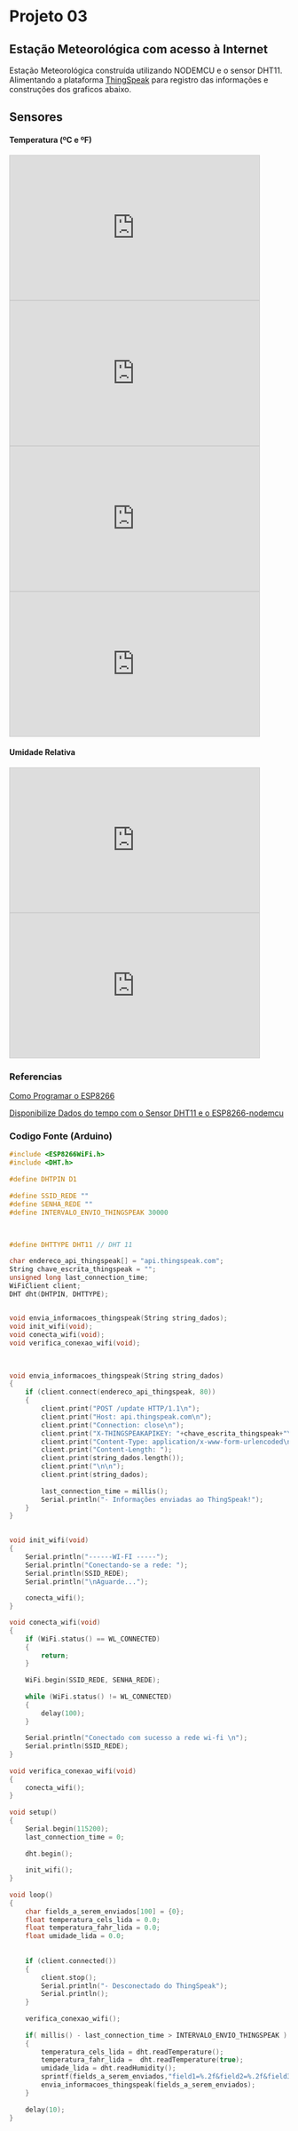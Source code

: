 # Projeto 03
## Estação Meteorológica com acesso à Internet

Estação Meteorológica construída utilizando NODEMCU e o sensor DHT11. Alimentando a plataforma [ThingSpeak](thingspeak.com) para registro das informações e construções dos graficos abaixo.


## Sensores



#### Temperatura (ºC e ºF)
<iframe width="450" height="260" style="border: 1px solid #cccccc;" src="https://thingspeak.com/channels/1090302/charts/1?bgcolor=%23ffffff&color=%23d62020&dynamic=true&results=50&title=+&type=spline&xaxis=Tempo&yaxis=Temperatura+%28%C2%BAC%29"></iframe>

<iframe width="450" height="260" style="border: 1px solid #cccccc;" src="https://thingspeak.com/channels/1090302/widgets/195315"></iframe>


<iframe width="450" height="260" style="border: 1px solid #cccccc;" src="https://thingspeak.com/channels/1090302/charts/2?bgcolor=%23ffffff&color=%23d62020&dynamic=true&results=50&title=+&type=spline&xaxis=Tempo&yaxis=Temperatura+%28%C2%BAF%29"></iframe>

<iframe width="450" height="260" style="border: 1px solid #cccccc;" src="https://thingspeak.com/channels/1090302/widgets/195316"></iframe>


#### Umidade Relativa

<iframe width="450" height="260" style="border: 1px solid #cccccc;" src="https://thingspeak.com/channels/1090302/charts/3?bgcolor=%23ffffff&color=%233366ff&dynamic=true&results=60&title=Umidade+Relativa+&type=line&xaxis=Tempo&yaxis=%28%25%29"></iframe>

<iframe width="450" height="260" style="border: 1px solid #cccccc;" src="https://thingspeak.com/channels/1090302/widgets/195317"></iframe>



### Referencias

[Como Programar o ESP8266](https://www.filipeflop.com/universidade/aprenda-iot-em-casa-iniciante/aula-6-como-programar-o-esp8266-nodemcu/)

[Disponibilize Dados do tempo com o Sensor DHT11 e o ESP8266-nodemcu](https://www.filipeflop.com/universidade/aprenda-iot-em-casa-iniciante/aula-7-disponibilize-dados-do-tempo-com-o-sensor-dht11-e-o-esp8266-nodemcu/)



### Codigo Fonte (Arduino)

```c
#include <ESP8266WiFi.h> 
#include <DHT.h>
  
#define DHTPIN D1
  
#define SSID_REDE "" 
#define SENHA_REDE "" 
#define INTERVALO_ENVIO_THINGSPEAK 30000 
  

  
#define DHTTYPE DHT11 // DHT 11

char endereco_api_thingspeak[] = "api.thingspeak.com";
String chave_escrita_thingspeak = ""; 
unsigned long last_connection_time;
WiFiClient client;
DHT dht(DHTPIN, DHTTYPE);
  

void envia_informacoes_thingspeak(String string_dados);
void init_wifi(void);
void conecta_wifi(void);
void verifica_conexao_wifi(void);
  

  
void envia_informacoes_thingspeak(String string_dados)
{
    if (client.connect(endereco_api_thingspeak, 80))
    {
        client.print("POST /update HTTP/1.1\n");
        client.print("Host: api.thingspeak.com\n");
        client.print("Connection: close\n");
        client.print("X-THINGSPEAKAPIKEY: "+chave_escrita_thingspeak+"\n");
        client.print("Content-Type: application/x-www-form-urlencoded\n");
        client.print("Content-Length: ");
        client.print(string_dados.length());
        client.print("\n\n");
        client.print(string_dados);
          
        last_connection_time = millis();
        Serial.println("- Informações enviadas ao ThingSpeak!");
    }
}
  

void init_wifi(void)
{
    Serial.println("------WI-FI -----");
    Serial.println("Conectando-se a rede: ");
    Serial.println(SSID_REDE);
    Serial.println("\nAguarde...");
  
    conecta_wifi();
}

void conecta_wifi(void)
{
    if (WiFi.status() == WL_CONNECTED)
    {
        return;
    }
      
    WiFi.begin(SSID_REDE, SENHA_REDE);
      
    while (WiFi.status() != WL_CONNECTED)
    {
        delay(100);
    }
  
    Serial.println("Conectado com sucesso a rede wi-fi \n");
    Serial.println(SSID_REDE);
}
  
void verifica_conexao_wifi(void)
{
    conecta_wifi();
}
  
void setup()
{
    Serial.begin(115200);
    last_connection_time = 0;
  
    dht.begin();
  
    init_wifi();
}
  
void loop()
{
    char fields_a_serem_enviados[100] = {0};
    float temperatura_cels_lida = 0.0;
    float temperatura_fahr_lida = 0.0;
    float umidade_lida = 0.0;
  
   
    if (client.connected())
    {
        client.stop();
        Serial.println("- Desconectado do ThingSpeak");
        Serial.println();
    }
  
    verifica_conexao_wifi();
      
    if( millis() - last_connection_time > INTERVALO_ENVIO_THINGSPEAK )
    {
        temperatura_cels_lida = dht.readTemperature();
        temperatura_fahr_lida =  dht.readTemperature(true);
        umidade_lida = dht.readHumidity();
        sprintf(fields_a_serem_enviados,"field1=%.2f&field2=%.2f&field3=%.2f", temperatura_cels_lida, temperatura_fahr_lida, umidade_lida);
        envia_informacoes_thingspeak(fields_a_serem_enviados);
    }
  
    delay(10);
}

```

